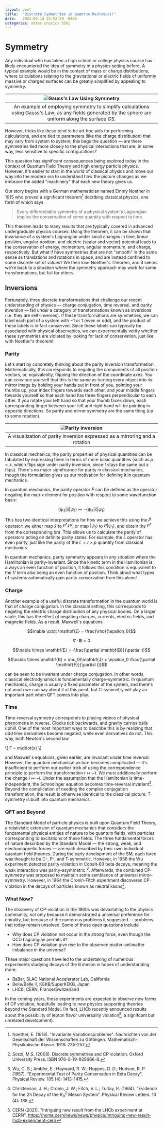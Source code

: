 ```yaml
---
layout: post
title:  "Discrete Symmetries in Quantum Mechanics!"
date:   2021-04-14 23:52:59 -0400
categories: notes physics 5501
---
```


# Symmetry

Any individual who has taken a high school or college physics course has likely
encountered the idea of symmetry in a physics setting before. A typical example
would be in the context of mass or charge distributions, where calculations
relating to the gravitational or electric fields of uniformly massive or charged
surfaces can be greatly simplified by appealing to symmetry.

| ![Gauss's Law Using Symmetry](https://upload.wikimedia.org/wikipedia/commons/thumb/6/66/Maxwell_integral_Gauss_sphere.svg/1024px-Maxwell_integral_Gauss_sphere.svg.png) |
|:--:|
| An example of employing symmetry to simplify calculations using Gauss's Law, as any fields generated by the sphere are uniform along the surface $GS$. |

However, tricks like these tend to be ad-hoc aids for performing calculations,
and are tied to parameters (like the charge distribution) that may vary from
system to system; this begs the question &mdash; are there symmetries tied more
closely to the physical interactions that are, in some way, less sensitive to
specific configurations?

This question has significant consequences being explored today in the context of
Quantum Field Theory and high energy particle physics. However, it's easier to
start in the world of classical physics and move our way into the modern era to
understand how the picture changes as we embrace the added "machinery" that each
new theory gives us.

Our story begins with a German mathematician named Emmy Noether in 1915 who proved
a significant theorem[^1] decribing classical physics, one form of which says

> Every differentiable symmetry of a physical system's Lagrangian implies the
> conservation of some quantity with respect to time.

This theorem leads to many results that are typically covered in advanced undergraduate
physics courses. Using the theorem, it can be shown that invariance of a system's
Lagrangian under small changes in time, linear position, angular position, and
electric (scalar and vector) potential leads to the conservation of energy, momentum,
angular momentum, and charge, respectively.
But what if have symmetries that are not "smooth" in the same sense as translations
and rotations in space, and are instead confined to some discrete set of values?
We then lose Noether's Theorem, and it seems we're back to a situation where the
symmetry approach may work for some transformations, but fail for others.

## Inversions

Fortunately, three discrete transformations that challenge our recent understanding
of physics &mdash; charge conjugation, time reversal, and parity inversion &mdash;
fall under a category of transformations known as inversions (i.e. they are
self-inverses). If these transformations are symmetries, we can label each part
of a system with $-1$ or $1$ (even or odd), and the product of these labels is
in fact conserved. Since these labels can typically be associated with physical
observables, we can experimentally verify whether these symmetries are violated
by looking for lack of conservation, just like with Noether's theorem!

### Parity

Let's start by concretely thinking about the parity inversion transformation.
Mathematically, this corresponds to negating the components of all position vectors,
or, equivalently, flipping the direction of the coordinate axes. You can convince
yourself that this is the same as turning every object into its mirror image by
holding your hands out in front of you, pointing your thumbs up, your index
fingers towards each other, and your middle fingers towards yourself so that
each hand has three fingers perpendicular to each other. If you rotate your left
hand so that your thumb faces down, each corresponding finger between your left
and right hand will be pointing in opposite directions. So parity and mirror
symmetry are the same thing (up to some rotation).

| ![Parity inversion](https://files.catbox.moe/nbh24v.png) |
|:--:|
| A visualization of parity inversion expressed as a mirroring and a rotation |

In classical mechanics, the parity properties of physical quantities can be
tabulated by expressing them in terms of more basic quantities (such as $p=\dot{x}$,
which flips sign under parity inversion, since $t$ stays the same but $x$ flips).
There's no major significance for parity in classical mechanics, though the formulation
gives us our motivation for defining it in quantum mechanics.

In quantum mechanics, the parity operator $\hat{P}$ can be defined as the operator
negating the matrix element for position with respect to some wavefunction basis:

$$\langle \psi_2 | \hat{x}| \psi_1 \rangle \mapsto -\langle \psi_2 |\hat{x}|\psi_1\rangle$$

This has two identical interpretations for how we achieve this using the $\hat{P}$
operator: we either map $\hat{x}$ to $P^\dagger \hat{x} P$, or map $|\psi_1\rangle$
to $P|\psi_1\rangle$, and obtain the $P^\dagger$ from the corresponding bra. This
allows us to calculate the parity of operators acting on definite parity states.
For example, the $\hat{L}$ operator has even parity, just like the parity of
the $L=r \times p$ quantity from classical mechanics.

In quantum mechanics, parity symmetry appears in any situation where the Hamiltonian
is parity-invariant. Since the kinetic term in the Hamiltonian is always an even
function of position, it follows this condition is equivalent to the $V$ term also
being an even function of position. Think about what types of systems automatically
gain parity conservation from this alone!

### Charge

Another example of a useful discrete transformation in the quantum world is that of
charge conjugation. In the classical setting, this corresponds to negating the
electric charge distribution of any physical bodies. On a larger scale, this has
the effect of negating charges, currents, electric fields, and magnetic fields.
As a result, Maxwell's equations

$$\nabla \cdot \mathbf{E} = \frac{\rho}{\epsilon_0}$$

$$\nabla \cdot \mathbf{B} = 0$$

$$\nabla \times \mathbf{E} = -\frac{\partial \mathbf{B}}{\partial t}$$

$$\nabla \times \mathbf{B} = \mu_0(\mathbf{J} + \epsilon_0 \frac{\partial \mathbf{E}}{\partial t})$$

can be seen to be invariant under charge conjugation. In other words, classical
electrodynamics is fundamentally charge-symmetric. In quantum mechanics, charge
is usually a fixed parameter of the system, and there's not much we can say about
it at this point, but C-symmetry will play an important part when QFT comes into play.

### Time

Time-reversal symmetry corresponds to playing videos of physical phenomena in
reverse. Clocks tick backwards, and gravity carries balls uphill. One of the most
important ways to describe this is by realizing that odd time derivatives become
negated, while even derivatives do not. This way, both Newton's second law

\\[
    F = m\ddot{x}
\\]

and Maxwell's equations, given earlier, are invariant under time reversal. However,
the quantum mechanical picture becomes complicated &mdash; it's insufficient to
perform our earlier trick of using the correspondence principle to perform the
transformation $t \mapsto -t$. We must additionally perform the change $i \mapsto -i$.
Under the assumption that the Hamiltonian is time-independent, the Schrodinger
equation becomes time-reversal invariant[^2]. Beyond the complication of needing the
complex conjugation transformation, the result is otherwise identical to the
classical picture: T-symmetry is built into quantum mechanics.

### QFT and Beyond

The Standard Model of particle physics is built upon Quantum Field Theory, a
relativistic extension of quantum mechanics that considers the fundamental physical
entities of nature to be quantum fields, with particles corresponding to excitations of
these fields. The three fundamental forces of nature described by the Standard
Model &mdash; the strong, weak, and electromagnetic forces &mdash; are each
described by their own individual quantum field theories. During the early
development of the SM, each force was thought to be C-, P-, and T-symmetric.
However, in 1956 the Wu experiment detected parity-violation in Cobalt-60 beta
decays, meaning the weak interaction was parity-asymmetric [^3]. Afterwards, the 
combined CP-symmetry was proposed to maintain some semblance of universal
mirror-symmetry. However, in 1964 the Cronin-Fitch experiment discovered
CP-violation in the decays of particles known as neutral kaons[^4].

### What Now?
The discovery of CP-violation in the 1960s was devastating to the physics
community, not only because it demonstrated a universal preference for chirality,
but because of the numerous problems it suggested &mdash; problems that today
remain unsolved. Some of these open questions include

- Why does CP violation not occur in the strong force, even though the QCD Lagrangian permits it?
- How does CP violation give rise to the observed matter-antimatter imbalance in the universe?

These major questions have led to the undertaking of numerous experiments studying
decays of the B meson in hopes of understanding more:

- BaBar, SLAC National Accelerator Lab, California
- Belle/Belle II, KEKB/SuperKEKB, Japan
- LHCb, CERN, France/Switzerland

In the coming years, these experiments are expected to observe new forms of CP
violation, hopefully leading to new physics supporting theories beyond the
Standard Model. (In fact, LHCb recently announced results about the possibility
of lepton flavor universality violation[^5], a signifcant but unrelated development).

[^1]: Noether, E. (1918). "Invariante Variationsprobleme". Nachrichten von der Gesellschaft der Wissenschaften zu Göttingen. Mathematisch-Physikalische Klasse. 1918: 235-257.
[^2]: Sozzi, M.S. (2008). Discrete symmetries and CP violation. Oxford University Press. ISBN 978-0-19-929666-8.
[^3]: Wu, C. S.; Ambler, E.; Hayward, R. W.; Hoppes, D. D.; Hudson, R. P. (1957). "Experimental Test of Parity Conservation in Beta Decay". Physical Review. 105 (4): 1413-1415.
[^4]: Christenson, J. H.; Cronin, J. W.; Fitch, V. L.; Turlay, R. (1964). "Evidence for the 2π Decay of the $K_0^2$ Meson System". Physical Review Letters. 13 (4): 138.
[^5]: CERN (2021). "Intriguing new result from the LHCb experiment at CERN". https://home.cern/news/news/physics/intriguing-new-result-lhcb-experiment-cern
